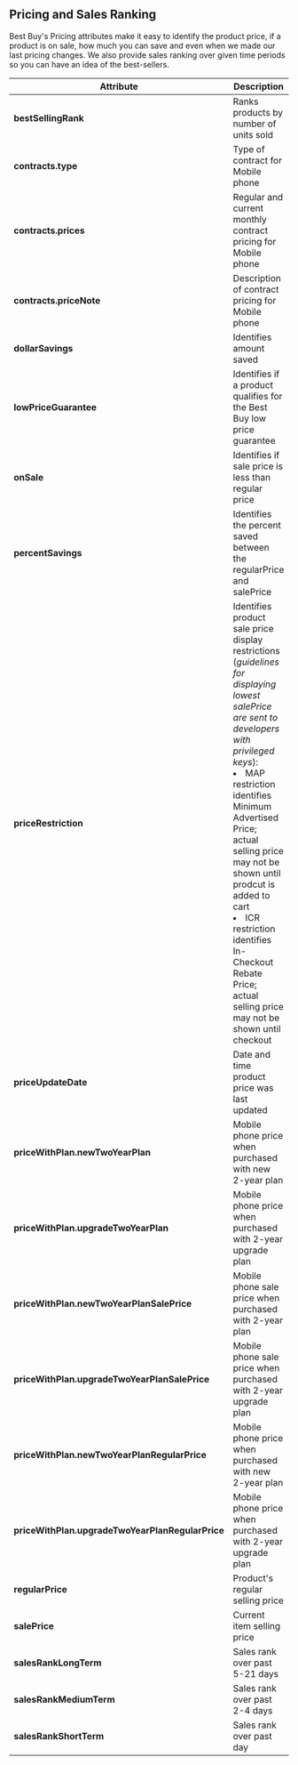 ## Pricing and Sales Ranking
Best Buy's Pricing attributes make it easy to identify the product price, if a product is on sale, how much you can save and even when we made our last pricing changes. We also provide sales ranking over given time periods so you can have an idea of the best-sellers.

Attribute | Description
--------- | -----------
**bestSellingRank** | Ranks products by number of units sold
**contracts.type** | Type of contract for Mobile phone
**contracts.prices** | Regular and current monthly contract pricing for Mobile phone
**contracts.priceNote** | Description of contract pricing for Mobile phone
**dollarSavings** | Identifies amount saved
**lowPriceGuarantee** | Identifies if a product qualifies for the Best Buy low price guarantee
**onSale** | Identifies if sale price is less than regular price
**percentSavings** | Identifies the percent saved between the regularPrice and salePrice
**priceRestriction** | Identifies product sale price display restrictions (<i>guidelines for displaying lowest salePrice are sent to developers with privileged keys</i>): <li>MAP restriction identifies Minimum Advertised Price; actual selling price may not be shown until prodcut is added to cart</li><li>ICR restriction identifies In-Checkout Rebate Price; actual selling price may not be shown until checkout</li>
**priceUpdateDate** | Date and time product price was last updated
**priceWithPlan.newTwoYearPlan** | Mobile phone price when purchased with new 2-year plan
**priceWithPlan.upgradeTwoYearPlan** | Mobile phone price when purchased with 2-year upgrade plan
**priceWithPlan.newTwoYearPlanSalePrice** | Mobile phone sale price when purchased with 2-year plan
**priceWithPlan.upgradeTwoYearPlanSalePrice** | Mobile phone sale price when purchased with 2-year upgrade plan
**priceWithPlan.newTwoYearPlanRegularPrice** | Mobile phone price when purchased with new 2-year plan
**priceWithPlan.upgradeTwoYearPlanRegularPrice** | Mobile phone price when purchased with 2-year upgrade plan  
**regularPrice** | Product's regular selling price
**salePrice** | Current item selling price
**salesRankLongTerm** | Sales rank over past 5-21 days
**salesRankMediumTerm** | Sales rank over past 2-4 days
**salesRankShortTerm** | Sales rank over past day
